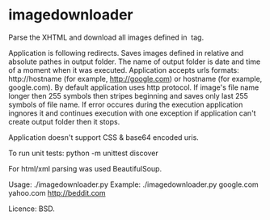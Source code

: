 imagedownloader
===============

Parse the XHTML and download all images defined in <img> tag.

Application is following redirects. Saves images defined in relative and absolute pathes in output folder. The name of output folder is date and time of a moment when it was executed. Application accepts urls formats: http://hostname (for example, http://google.com) or hostname (for example, google.com). By default application uses http protocol. If image's file name longer then 255 symbols then stripes beginning and saves only last 255 symbols of file name. If error occures during the execution application ingnores it and continues execution with one exception if application can't create output folder then it stops.

Application doesn't support CSS & base64 encoded uris.

To run unit tests: python -m unittest discover

For html/xml parsing was used BeautifulSoup.

Usage: ./imagedownloader.py <list of urls>
Example: ./imagedownloader.py google.com yahoo.com http://beddit.com

Licence: BSD.